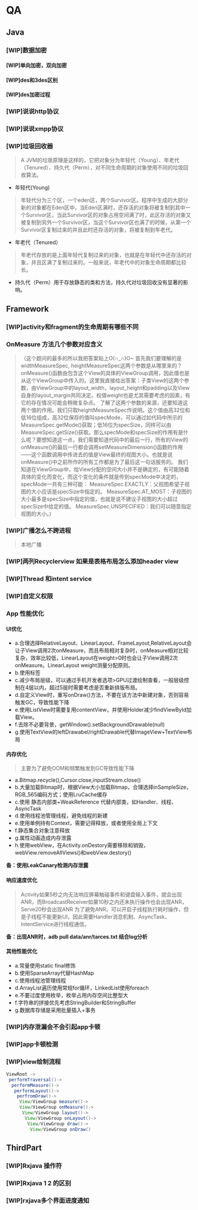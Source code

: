 # QA

## Java
### [WIP]数据加密
#### [WIP]单向加密，双向加密
#### [WIP]des和3des区别
#### [WIP]des加密过程
### [WIP]说说http协议
### [WIP]说说xmpp协议
### [WIP]垃圾回收器
> A    JVM的垃圾原理是这样的，它把对象分为年轻代（Young）、年老代（Tenured）、持久代（Perm），对不同生命周期的对象使用不同的垃圾回收算法。

- 年轻代(Young)

> 年轻代分为三个区，一个eden区，两个Survivor区。程序中生成的大部分新的对象都在Eden区中，当Eden区满时，还存活的对象将被复制到其中一个Survivor区，当此Survivor区的对象占用空间满了时，此区存活的对象又被复制到另外一个Survivor区，当这个Survivor区也满了的时候，从第一个Survivor区复制过来的并且此时还存活的对象，将被复制到年老代。

- 年老代（Tenured）

> 年老代存放的是上面年轻代复制过来的对象，也就是在年轻代中还存活的对象，并且区满了复制过来的。一般来说，年老代中的对象生命周期都比较长。

- 持久代（Perm）用于存放静态的类和方法，持久代对垃圾回收没有显著的影响。


## Framework
### [WIP]activity和fragment的生命周期有哪些不同

### OnMeasure 方法几个参数对应含义
> （这个题问的最多的所以我把答案贴上O(∩_∩)O~
首先我们要理解的是widthMeasureSpec, heightMeasureSpec这两个参数是从哪里来的？onMeasure()函数由包含这个View的具体的ViewGroup调用，因此值也是从这个ViewGroup中传入的。这里我直接给出答案：子类View的这两个参数，由ViewGroup中的layout_width，layout_height和padding以及View自身的layout_margin共同决定。权值weight也是尤其需要考虑的因素，有它的存在情况可能会稍微复杂点。 了解了这两个参数的来源，还要知道这两个值的作用。我们只取heightMeasureSpec作说明。这个值由高32位和低16位组成，高32位保存的值叫specMode，可以通过如代码中所示的MeasureSpec.getMode()获取；低16位为specSize，同样可以由MeasureSpec.getSize()获取。那么specMode和specSize的作用有是什么呢？要想知道这一点，我们需要知道代码中的最后一行，所有的View的onMeasure()的最后一行都会调用setMeasureDimension()函数的作用——这个函数调用中传进去的值是View最终的视图大小。也就是说onMeasure()中之前所作的所有工作都是为了最后这一句话服务的。
> 我们知道在ViewGroup中，给View分配的空间大小并不是确定的，有可能随着具体的变化而变化，而这个变化的条件就是传到specMode中决定的，specMode一共有三种可能：
> MeasureSpec.EXACTLY：父视图希望子视图的大小应该是specSize中指定的。
> MeasureSpec.AT_MOST：子视图的大小最多是specSize中指定的值，也就是说不建议子视图的大小超过specSize中给定的值。
> MeasureSpec.UNSPECIFIED：我们可以随意指定视图的大小。)


### [WIP]广播怎么不跨进程
> 本地广播

### [WIP]两列Recyclerview 如果是表格布局怎么添加header view


### [WIP]Thread 和intent service

### [WIP]自定义权限

### App 性能优化

#### UI优化
- a.合理选择RelativeLayout、LinearLayout、FrameLayout,RelativeLayout会让子View调用2次onMeasure，而且布局相对复杂时，onMeasure相对比较复杂，效率比较低，LinearLayout在weight>0时也会让子View调用2次onMeasure。LinearLayout weight测量分配原则。
- b.使用标签<include><merge><ViewStub>
- c.减少布局层级，可以通过手机开发者选项>GPU过渡绘制查看，一般层级控制在4层以内，超过5层时需要考虑是否重新排版布局。
- d.自定义View时，重写onDraw()方法，不要在该方法中新建对象，否则容易触发GC，导致性能下降
- e.使用ListView时需要复用contentView，并使用Holder减少findViewById加载View。
- f.去除不必要背景，getWindow().setBackgroundDrawable(null)
- g.使用TextView的leftDrawabel/rightDrawable代替ImageView+TextView布局

#### 内存优化
> 主要为了避免OOM和频繁触发到GC导致性能下降

- a.Bitmap.recycle(),Cursor.close,inputStream.close()
- b.大量加载Bitmap时，根据View大小加载Bitmap，合理选择inSampleSize，RGB_565编码方式；使用LruCache缓存
- c.使用 静态内部类+WeakReference 代替内部类，如Handler、线程、AsyncTask
- d.使用线程池管理线程，避免线程的新建
- e.使用单例持有Context，需要记得释放，或者使用全局上下文
- f.静态集合对象注意释放
- g.属性动画造成内存泄露
- h.使用webView，在Activity.onDestory需要移除和销毁，webView.removeAllViews()和webView.destory()

**备：使用LeakCanary检测内存泄露**

#### 响应速度优化
> Activity如果5秒之内无法响应屏幕触碰事件和键盘输入事件，就会出现ANR，而BroadcastReceiver如果10秒之内还未执行操作也会出现ANR，Serve20秒会出现ANR 为了避免ANR，可以开启子线程执行耗时操作，但是子线程不能更新UI，因此需要Handler消息机制、AsyncTask、IntentService进行线程通信。

**备：出现ANR时，adb pull data/anr/tarces.txt 结合log分析**

#### 其他性能优化
- a.常量使用static final修饰
- b.使用SparseArray代替HashMap
- c.使用线程池管理线程
- d.ArrayList遍历使用常规for循环，LinkedList使用foreach
- e.不要过度使用枚举，枚举占用内存空间比整型大
- f.字符串的拼接优先考虑StringBuilder和StringBuffer
- g.数据库存储是采用批量插入+事务

### [WIP]内存泄漏会不会引起app卡顿

### [WIP]app卡顿检测


### [WIP]view绘制流程

```java
ViewRoot ->
 performTraversal()->
  performMeasure()->
   performLayout()->
    perfromDraw()->
     View/ViewGroup measure()-> 
     View/ViewGroup onMeasure()->
      View/ViewGroup layout()->
       View/ViewGroup onLayout()->
        View/ViewGroup draw()->
         View/ViewGroup onDraw()
```

## ThirdPart
### [WIP]Rxjava 操作符

### [WIP]Rxjava 1 2 的区别

### [WIP]rxjava多个界面进度通知